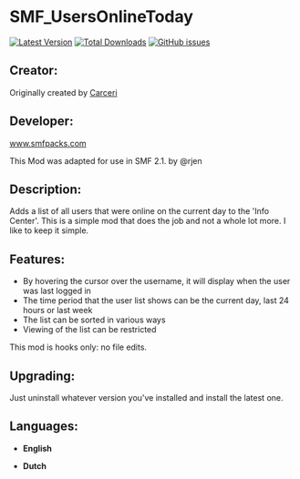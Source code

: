 # SMF_UsersOnlineToday


[![Latest Version](https://img.shields.io/github/release/Bopske/SMF_UsersOnlineToday.svg)](https://github.com/Bopske/SMF_UsersOnlineToday/releases)
[![Total Downloads](https://img.shields.io/github/downloads/Bopske/SMF_UsersOnlineToday/total.svg)](https://github.com/Bopske/SMF_UsersOnlineToday/releases)
[![GitHub issues](https://img.shields.io/github/issues/Bopske/SMF_UsersOnlineToday.svg)](https://github.com/Bopske/SMF_UsersOnlineToday/issues)

## Creator:
Originally created by [Carceri]


## Developer:
www.smfpacks.com

This Mod was adapted for use in SMF 2.1. by @rjen

## Description:
Adds a list of all users that were online on the current day to the 'Info Center'. This is a simple mod that does the job and not a whole lot more. I like to keep it simple.

## Features:
- By hovering the cursor over the username, it will display when the user was last logged in
- The time period that the user list shows can be the current day, last 24 hours or last week
- The list can be sorted in various ways
- Viewing of the list can be restricted

This mod is hooks only: no file edits.

## Upgrading:
Just uninstall whatever version you've installed and install the latest one.

## Languages:
- **English**
- **Dutch**

   [Carceri]: <http://www.simplemachines.org/community/index.php?action=profile;u=30615>
